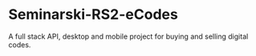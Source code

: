 # Seminarski-RS2-eCodes
A full stack API, desktop and mobile project for buying and selling digital codes.
